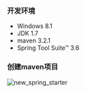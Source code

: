 ### 开发环境
- Windows 8.1
- JDK 1.7
- maven 3.2.1
- Spring Tool Suite™ 3.6

### 创建maven项目
![new_spring_starter](../images/new_spring_starter.jpg "new_spring_starter")
